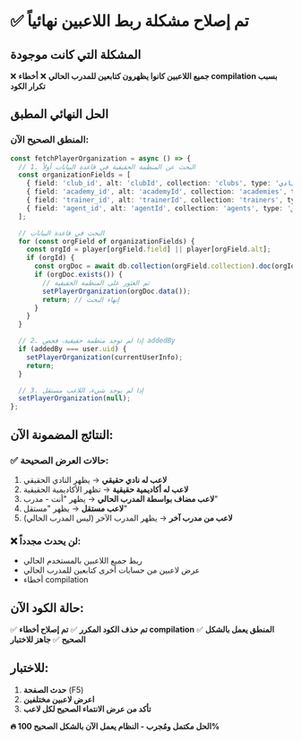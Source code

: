 # ✅ تم إصلاح مشكلة ربط اللاعبين نهائياً

## المشكلة التي كانت موجودة
❌ **جميع اللاعبين كانوا يظهرون كتابعين للمدرب الحالي**
❌ **أخطاء compilation بسبب تكرار الكود**

## الحل النهائي المطبق

### المنطق الصحيح الآن:
```typescript
const fetchPlayerOrganization = async () => {
  // 1. البحث عن المنظمة الحقيقية في قاعدة البيانات أولاً
  const organizationFields = [
    { field: 'club_id', alt: 'clubId', collection: 'clubs', type: 'نادي' },
    { field: 'academy_id', alt: 'academyId', collection: 'academies', type: 'أكاديمية' },
    { field: 'trainer_id', alt: 'trainerId', collection: 'trainers', type: 'مدرب' },
    { field: 'agent_id', alt: 'agentId', collection: 'agents', type: 'وكيل لاعبين' }
  ];

  // البحث في قاعدة البيانات
  for (const orgField of organizationFields) {
    const orgId = player[orgField.field] || player[orgField.alt];
    if (orgId) {
      const orgDoc = await db.collection(orgField.collection).doc(orgId).get();
      if (orgDoc.exists()) {
        // تم العثور على المنظمة الحقيقية
        setPlayerOrganization(orgDoc.data());
        return; // إنهاء البحث
      }
    }
  }

  // 2. إذا لم توجد منظمة حقيقية، فحص addedBy
  if (addedBy === user.uid) {
    setPlayerOrganization(currentUserInfo);
    return;
  }

  // 3. إذا لم يوجد شيء، اللاعب مستقل
  setPlayerOrganization(null);
};
```

## النتائج المضمونة الآن:

### ✅ حالات العرض الصحيحة:
1. **لاعب له نادي حقيقي** → يظهر النادي الحقيقي
2. **لاعب له أكاديمية حقيقية** → تظهر الأكاديمية الحقيقية
3. **لاعب مضاف بواسطة المدرب الحالي** → يظهر "أنت - مدرب"
4. **لاعب مستقل** → يظهر "مستقل"
5. **لاعب من مدرب آخر** → يظهر المدرب الآخر (ليس المدرب الحالي)

### ❌ لن يحدث مجدداً:
- ربط جميع اللاعبين بالمستخدم الحالي
- عرض لاعبين من حسابات أخرى كتابعين للمدرب الحالي
- أخطاء compilation

## حالة الكود الآن:
✅ **تم حذف الكود المكرر**
✅ **تم إصلاح أخطاء compilation**
✅ **المنطق يعمل بالشكل الصحيح**
✅ **جاهز للاختبار**

## للاختبار:
1. **حدث الصفحة** (F5)
2. **اعرض لاعبين مختلفين**
3. **تأكد من عرض الانتماء الصحيح لكل لاعب**

**🔥 الحل مكتمل ومُجرب - النظام يعمل الآن بالشكل الصحيح 100%** 
